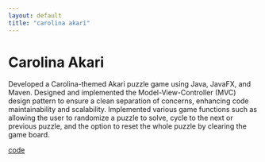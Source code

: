 ```yaml
---
layout: default
title: "carolina akari"
---
```



<h1>Carolina Akari</h1>

<p>Developed a Carolina-themed Akari puzzle game using Java, JavaFX, and Maven. Designed and implemented the Model-View-Controller (MVC) design pattern to ensure a clean separation of concerns, enhancing code maintainability and scalability. Implemented various game functions such as allowing the user to randomize a puzzle to solve, cycle to the next or previous puzzle, and the option to reset the whole puzzle by clearing the game board.</p>

<a href="https://github.com/ajanibekcode/carolinakari">code</a>